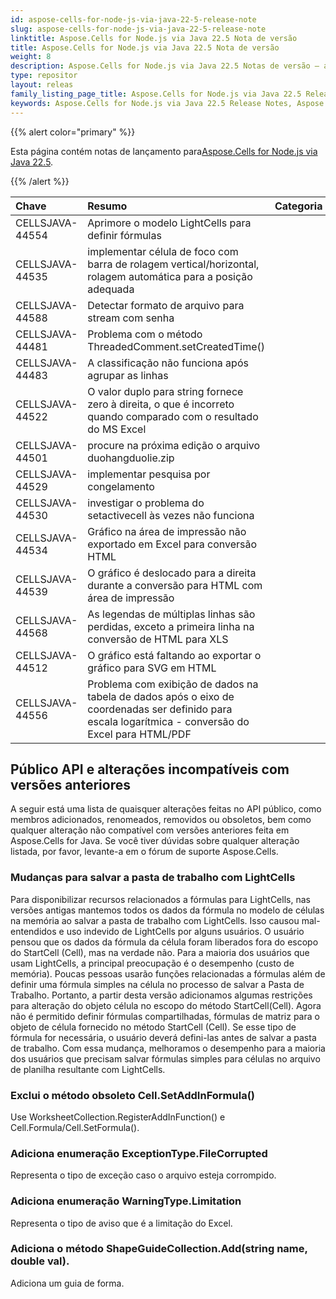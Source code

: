 ```yaml
---
id: aspose-cells-for-node-js-via-java-22-5-release-note
slug: aspose-cells-for-node-js-via-java-22-5-release-note
linktitle: Aspose.Cells for Node.js via Java 22.5 Nota de versão
title: Aspose.Cells for Node.js via Java 22.5 Nota de versão
weight: 8
description: Aspose.Cells for Node.js via Java 22.5 Notas de versão – as últimas melhorias, novos recursos e correções
type: repositor
layout: releas
family_listing_page_title: Aspose.Cells for Node.js via Java 22.5 Release Note
keywords: Aspose.Cells for Node.js via Java 22.5 Release Notes, Aspose.Cells for Node.js via Java 22.5 updates and fixe
---
```

{{% alert color="primary" %}}

 Esta página contém notas de lançamento para[Aspose.Cells for Node.js via Java 22.5](https://releases.aspose.com/cells/nodejs/new-releases/aspose.cells-for-node.js-via-java-22.5/).

{{% /alert %}}

|**Chave**|**Resumo**|**Categoria**|
| :- | :- | :- |
|CELLSJAVA-44554|Aprimore o modelo LightCells para definir fórmulas|
|CELLSJAVA-44535|implementar célula de foco com barra de rolagem vertical/horizontal, rolagem automática para a posição adequada|
|CELLSJAVA-44588|Detectar formato de arquivo para stream com senha|
|CELLSJAVA-44481|Problema com o método ThreadedComment.setCreatedTime()|
|CELLSJAVA-44483|A classificação não funciona após agrupar as linhas|
|CELLSJAVA-44522|O valor duplo para string fornece zero à direita, o que é incorreto quando comparado com o resultado do MS Excel|
|CELLSJAVA-44501| procure na próxima edição o arquivo duohangduolie.zip|
|CELLSJAVA-44529|implementar pesquisa por congelamento|
|CELLSJAVA-44530|investigar o problema do setactivecell às vezes não funciona|
|CELLSJAVA-44534|Gráfico na área de impressão não exportado em Excel para conversão HTML|
|CELLSJAVA-44539|O gráfico é deslocado para a direita durante a conversão para HTML com área de impressão|
|CELLSJAVA-44568|As legendas de múltiplas linhas são perdidas, exceto a primeira linha na conversão de HTML para XLS|
|CELLSJAVA-44512|O gráfico está faltando ao exportar o gráfico para SVG em HTML|
|CELLSJAVA-44556|Problema com exibição de dados na tabela de dados após o eixo de coordenadas ser definido para escala logarítmica - conversão do Excel para HTML/PDF|

##  **Público API e alterações incompatíveis com versões anteriores**

A seguir está uma lista de quaisquer alterações feitas no API público, como membros adicionados, renomeados, removidos ou obsoletos, bem como qualquer alteração não compatível com versões anteriores feita em Aspose.Cells for Java. Se você tiver dúvidas sobre qualquer alteração listada, por favor, levante-a em o fórum de suporte Aspose.Cells.

###  **Mudanças para salvar a pasta de trabalho com LightCells**

Para disponibilizar recursos relacionados a fórmulas para LightCells, nas versões antigas mantemos todos os dados da fórmula no modelo de células na memória ao salvar a pasta de trabalho com LightCells. Isso causou mal-entendidos e uso indevido de LightCells por alguns usuários. O usuário pensou que os dados da fórmula da célula foram liberados fora do escopo do StartCell (Cell), mas na verdade não. Para a maioria dos usuários que usam LightCells, a principal preocupação é o desempenho (custo de memória). Poucas pessoas usarão funções relacionadas a fórmulas além de definir uma fórmula simples na célula no processo de salvar a Pasta de Trabalho. Portanto, a partir desta versão adicionamos algumas restrições para alteração do objeto célula no escopo do método StartCell(Cell). Agora não é permitido definir fórmulas compartilhadas, fórmulas de matriz para o objeto de célula fornecido no método StartCell (Cell). Se esse tipo de fórmula for necessária, o usuário deverá defini-las antes de salvar a pasta de trabalho. Com essa mudança, melhoramos o desempenho para a maioria dos usuários que precisam salvar fórmulas simples para células no arquivo de planilha resultante com LightCells.

###  **Exclui o método obsoleto Cell.SetAddInFormula()**

Use WorksheetCollection.RegisterAddInFunction() e Cell.Formula/Cell.SetFormula().

###  **Adiciona enumeração ExceptionType.FileCorrupted**

Representa o tipo de exceção caso o arquivo esteja corrompido.

###  **Adiciona enumeração WarningType.Limitation**

Representa o tipo de aviso que é a limitação do Excel.

###  **Adiciona o método ShapeGuideCollection.Add(string name, double val).**

Adiciona um guia de forma.


